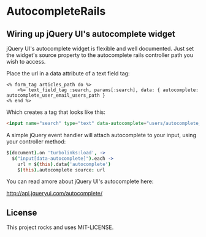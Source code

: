 # AutocompleteRails




## Wiring up jQuery UI's autocomplete widget

jQuery UI's autocomplete widget is flexible and well documented. Just set the widget's source property to the 
autocomplete rails controller path you wish to access.

Place the url in a data attribute of a text field tag:

```erb
<% form_tag articles_path do %>
    <%= text_field_tag :search, params[:search], data: { autocomplete: autocomplete_user_email_users_path }
<% end %>
```


Which creates a tag that looks like this:

```html
<input name="search" type="text" data-autocomplete="users/autocomplete_user_email">
```


A simple jQuery event handler will attach autocomplete to your input, using your controller method:

```coffeescript
$(document).on 'turbolinks:load', ->
  $("input[data-autocomplete]").each ->
    url = $(this).data('autocomplete')
    $(this).autocomplete source: url
```


You can read amore about jQuery UI's autocomplete here:

http://api.jqueryui.com/autocomplete/



## License

This project rocks and uses MIT-LICENSE.
